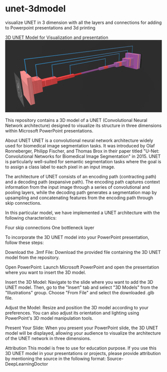 # unet-3dmodel
visualize UNET in 3 dimension with all the layers and connections for adding to Powerpoint presentations and 3d printing

3D UNET Model for Visualization and presentation
![3d model of UNET](/images/Screenshot%202024-03-12%20232941.png)


This repository contains a 3D model of a UNET (Convolutional Neural Network architecture) designed to visualize its structure in three dimensions within Microsoft PowerPoint presentations.


About UNET
UNET is a convolutional neural network architecture widely used for biomedical image segmentation tasks. It was introduced by Olaf Ronneberger, Philipp Fischer, and Thomas Brox in their paper titled "U-Net: Convolutional Networks for Biomedical Image Segmentation" in 2015. UNET is particularly well-suited for semantic segmentation tasks where the goal is to assign a class label to each pixel in an input image.

The architecture of UNET consists of an encoding path (contracting path) and a decoding path (expansive path). The encoding path captures context information from the input image through a series of convolutional and pooling layers, while the decoding path generates a segmentation map by upsampling and concatenating features from the encoding path through skip connections.

In this particular model, we have implemented a UNET architecture with the following characteristics:

Four skip connections
One bottleneck layer

To incorporate the 3D UNET model into your PowerPoint presentation, follow these steps:

Download the .3mf File: Download the provided file containing the 3D UNET model from the repository.

Open PowerPoint: Launch Microsoft PowerPoint and open the presentation where you want to insert the 3D model.

Insert the 3D Model: Navigate to the slide where you want to add the 3D UNET model. Then, go to the "Insert" tab and select "3D Models" from the "Illustrations" group. Choose "From File" and select the downloaded .glb file.

Adjust the Model: Resize and position the 3D model according to your preferences. You can also adjust its orientation and lighting using PowerPoint's 3D model manipulation tools.

Present Your Slide: When you present your PowerPoint slide, the 3D UNET model will be displayed, allowing your audience to visualize the architecture of the UNET network in three dimensions.

Attribution
This model is free to use for education purpose. If you use this 3D UNET model in your presentations or projects, please provide attribution by mentioning the source in the following format:
Source- DeepLearningDoctor
